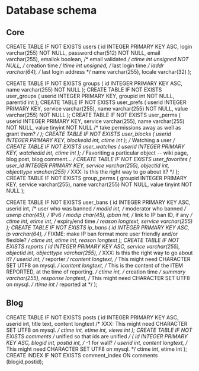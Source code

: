Database schema
================

Core
----

CREATE TABLE IF NOT EXISTS users
(
id INTEGER PRIMARY KEY ASC,
login varchar(255) NOT NULL,
password char(512) NOT NULL,
email varchar(255),
emailok boolean, /* email validated */
ctime int unsigned NOT NULL, /* creation time */
ltime int unsigned, /* last login time */
laddr varchar(64), /* last login address */
name varchar(255),
locale varchar(32)
);

CREATE TABLE IF NOT EXISTS groups
(
id INTEGER PRIMARY KEY ASC,
name varchar(255) NOT NULL
);
CREATE TABLE IF NOT EXISTS user_groups
(
userid INTEGER PRIMARY KEY,
groupid int NOT NULL,
parentid int
);
CREATE TABLE IF NOT EXISTS user_prefs
(
userid INTEGER PRIMARY KEY,
service varchar(255),
name varchar(255) NOT NULL,
value varchar(255) NOT NULL
);
CREATE TABLE IF NOT EXISTS user_perms
(
userid INTEGER PRIMARY KEY,
service varchar(255),
name varchar(255) NOT NULL,
value tinyint NOT NULL /* take permissions away as well as grant them? */
);
CREATE TABLE IF NOT EXISTS user_blocks
(
userid INTEGER PRIMARY KEY,
blockedid int,
ctime int
);
/* Watching a user */
CREATE TABLE IF NOT EXISTS user_watches
(
userid INTEGER PRIMARY KEY,
watchedid int,
ctime int
);
/* Favoriting a particular object -- wiki page, blog post, blog comment... */
CREATE TABLE IF NOT EXISTS user_favorites
(
user_id INTEGER PRIMARY KEY,
service varchar(255),
objectid int,
objecttype varchar(255) /* XXX: Is this the right way to go about it? */
);
CREATE TABLE IF NOT EXISTS group_perms
(
groupid INTEGER PRIMARY KEY,
service varchar(255),
name varchar(255) NOT NULL,
value tinyint NOT NULL
);

CREATE TABLE IF NOT EXISTS user_bans
(
id INTEGER PRIMARY KEY ASC,
userid int, /* user who was banned */
modid int, /* moderator who banned */
userip char(45), /* IPv6 */
modip char(45),
ipban int, /* link to IP ban ID, if any */
ctime int,
etime int, /* expiry/end time */
reason longtext,
service varchar(255)
);
CREATE TABLE IF NOT EXISTS ip_bans
(
id INTEGER PRIMARY KEY ASC,
ip varchar(64), /* FIXME: make IP ban format more user friendly and/or flexible? */
ctime int,
etime int,
reason longtext
);
CREATE TABLE IF NOT EXISTS reports
(
id INTEGER PRIMARY KEY ASC,
service varchar(255),
objectid int,
objecttype varchar(255), /* XXX: Is this the right way to go about it? */
userid int, /* reporter */
rcontent longtext, /* This might need CHARACTER SET UTF8 on mysql. */
icontent longtext, /* This is the content of the ITEM REPORTED, at the time of reporting. */
ctime int,      /* creation time */
summary varchar(255),
response longtext, /* This might need CHARACTER SET UTF8 on mysql. */
rtime int      /* reported at */
);

Blog
----

CREATE TABLE IF NOT EXISTS posts
(
id INTEGER PRIMARY KEY ASC,
userid int,
title text,
content longtext /* XXX: This might need CHARACTER SET UTF8 on mysql. */
ctime int,
etime int,
views int
);
CREATE TABLE IF NOT EXISTS comments /* unified so that ids are unified */
(
id INTEGER PRIMARY KEY ASC,
blogid int,
postid int, /* -1 for wall? */
userid int,
content longtext, /* This might need CHARACTER SET UTF8 on mysql. */
ctime int,
etime int
);
CREATE INDEX IF NOT EXISTS comment_index ON comments (blogid,postid);
